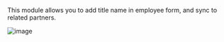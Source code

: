 This module allows you to add title name in employee form, and sync to
related partners.

![image](./static/description/screenshot.png)
